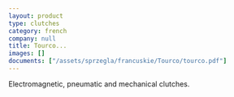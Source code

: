 ```yaml
---
layout: product
type: clutches
category: french
company: null
title: Tourco...
images: []
documents: ["/assets/sprzegla/francuskie/Tourco/tourco.pdf"]
---
```

Electromagnetic, pneumatic and mechanical clutches.
